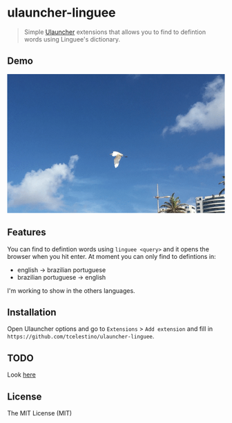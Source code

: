# ulauncher-linguee

> Simple [Ulauncher](http://ulauncher.io) extensions that allows you to find to defintion words using Linguee's dictionary.

## Demo

![ulauncher-linguee demo](demo.gif)

## Features

You can find to defintion words using `linguee <query>` and it opens the browser when you hit enter. At moment you can only find to defintions in:

  - english -> brazilian portuguese
  - brazilian portuguese -> english

I'm working to show in the others languages.

## Installation

Open Ulauncher options and go to `Extensions` > `Add extension` and fill in `https://github.com/tcelestino/ulauncher-linguee`.

## TODO

Look [here](https://github.com/tcelestino/ulauncher-linguee/projects/1)

## License

The MIT License (MIT)
